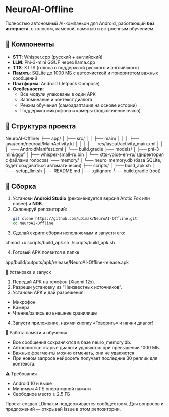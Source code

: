 # NeuroAI-Offline

Полностью автономный AI-компаньон для Android, работающий **без интернета**, с голосом, камерой, памятью и встроенным обучением.

## 🧠 Компоненты

- **STT**: Whisper.cpp (русский + английский)
- **LLM**: Phi-3-mini GGUF через llama.cpp
- **TTS**: XTTS (голоса с поддержкой русского и английского)
- **Память**: SQLite до 1000 МБ с автоочисткой и приоритетом важных сообщений
- **Платформа**: Android (Jetpack Compose)
- **Особенности**:
  - Все модули упакованы в один APK
  - Запоминание и контекст диалога
  - Режим обучения (самоадаптация на основе истории)
  - Поддержка микрофона и камеры (подключение очков)

## 📁 Структура проекта

NeuroAI-Offline/
├── app/
│ ├── src/
│ │ ├── main/
│ │ │ ├── java/com/neuroai/MainActivity.kt
│ │ │ ├── res/layout/activity_main.xml
│ │ │ └── AndroidManifest.xml
│ └── build.gradle
├── models/
│ ├── phi-3-mini.gguf
│ ├── whisper-small-ru.bin
│ └── xtts-voice-en-ru/ (директория с файлами голосов)
├── memory/
│ └── neuro_memory.db (база SQLite, будет создаваться автоматически)
├── scripts/
│ ├── build_apk.sh
│ └── setup_llm.sh
├── README.md
├── .gitignore
└── build.gradle (root)


## 🔧 Сборка

1. Установи **Android Studio** (рекомендуется версия Arctic Fox или новее) и **NDK**.
2. Склонируй репозиторий:
   ```bash
   git clone https://github.com/LDimak/NeuroAI-Offline.git
   cd NeuroAI-Offline

3. Сделай скрипт сборки исполняемым и запусти его:

chmod +x scripts/build_apk.sh
./scripts/build_apk.sh

4. Готовый APK появится в папке
   
app/build/outputs/apk/release/NeuroAI-Offline-release.apk


📱 Установка и запуск

1. Передай APK на телефон (Xiaomi 12x).
2. Разреши установку из “Неизвестных источников”.
3. Установи APK и дай разрешения:
- Микрофон
- Камера
- Чтение/запись во внешнее хранилище
4. Запусти приложение, нажми кнопку «Говорить» и начни диалог!

🧠 Работа памяти и обучения
- Все сообщения сохраняются в базе neuro_memory.db.
- Автоочистка: старые диалоги удаляются при превышении 1000 МБ.
- Важные фрагменты можно отмечать, они не удаляются.
- При новом запросе нейросеть получает последние 30 реплик для контекста.

⚠️ Требования
- Android 10 и выше
- Минимум 4 ГБ оперативной памяти
- Свободное место ≥ 2.5 ГБ

Проект создан LDimak и поддерживается сообществом. Для вопросов и предложений — открывай Issue в этом репозитории.
